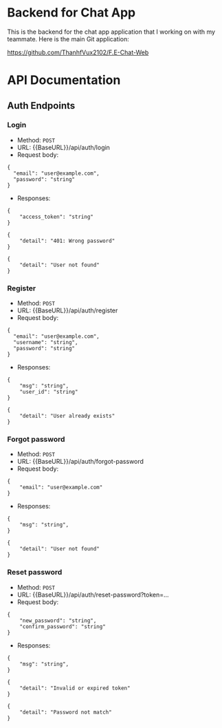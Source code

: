 # Backend for Chat App
This is the backend for the chat app application that I working on with my teammate. Here is the main Git application:

https://github.com/ThanhfVux2102/F.E-Chat-Web

# API Documentation
## Auth Endpoints
### Login
- Method: `POST`
- URL: {{BaseURL}}/api/auth/login
- Request body:
```
{
  "email": "user@example.com",
  "password": "string"
}
```
- Responses:

```
{
    "access_token": "string"
}
```

```
{
    "detail": "401: Wrong password"
}
```

```
{
    "detail": "User not found"
}
```

### Register
- Method: `POST`
- URL: {{BaseURL}}/api/auth/register
- Request body:
```
{
  "email": "user@example.com",
  "username": "string",
  "password": "string"
}
```
- Responses:

```
{
    "msg": "string",
    "user_id": "string"
}
```

```
{
    "detail": "User already exists"
}
```

### Forgot password
- Method: `POST`
- URL: {{BaseURL}}/api/auth/forgot-password
- Request body:
```
{
    "email": "user@example.com"
}
```
- Responses:

```
{
    "msg": "string",
}
```

```
{
    "detail": "User not found"
}
```

### Reset password
- Method: `POST`
- URL: {{BaseURL}}/api/auth/reset-password?token=...
- Request body:
```
{
    "new_password": "string",
    "confirm_password": "string"
}
```
- Responses:

```
{
    "msg": "string",
}
```

```
{
    "detail": "Invalid or expired token"
}
```

```
{
    "detail": "Password not match"
}
```